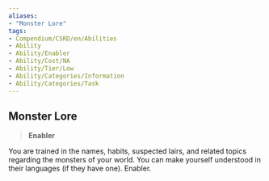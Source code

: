 ```yaml
---
aliases:
- "Monster Lore"
tags:
- Compendium/CSRD/en/Abilities
- Ability
- Ability/Enabler
- Ability/Cost/NA
- Ability/Tier/Low
- Ability/Categories/Information
- Ability/Categories/Task
---
```


  
## Monster Lore  
>**Enabler**
  
You are trained in the names, habits, suspected lairs, and related topics regarding the monsters of your world. You can make yourself understood in their languages (if they have one). Enabler.